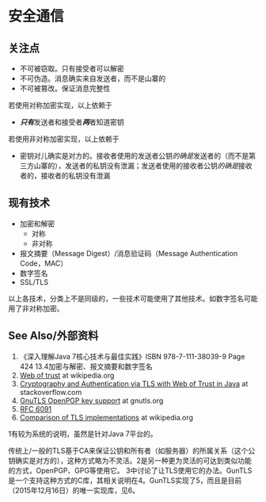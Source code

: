 
# 安全通信

## 关注点
- 不可被窃取。只有接受者可以解密
- 不可伪造。消息确实来自发送者，而不是山寨的
- 不可被篡改。保证消息完整性

若使用对称加密实现，以上依赖于
- ***只有***发送者和接受者***两***者知道密钥

若使用非对称加密实现，以上依赖于
- 密钥对儿确实是对方的。接收者使用的发送者公钥*的确是*发送者的（而不是第三方山寨的），发送者的私钥没有泄漏；发送者使用的接收者公钥*的确是*接收者的，接收者的私钥没有泄漏

## 现有技术
- 加密和解密
  - 对称
  - 非对称
- 报文摘要（Message Digest）/消息验证码（Message Authentication Code，MAC）
- 数字签名
- SSL/TLS

以上各技术，分类上不是同级的，一些技术可能使用了其他技术。如数字签名可能用了非对称加密。

## See Also/外部资料
1. 《深入理解Java 7核心技术与最佳实践》ISBN 978-7-111-38039-9 Page 424 13.4加密与解密、报文摘要和数字签名
2. [Web of trust](https://en.wikipedia.org/wiki/Web_of_trust) at wikipedia.org
3. [Cryptography and Authentication via TLS with Web of Trust in Java](http://stackoverflow.com/questions/5721607/cryptography-and-authentication-via-tls-with-web-of-trust-in-java) at stackoverflow.com
4. [GnuTLS OpenPGP key support](http://www.gnutls.org/openpgp.html) at gnutls.org
5. [RFC 6091](https://tools.ietf.org/html/rfc6091)
6. [Comparison of TLS implementations](https://en.wikipedia.org/wiki/Comparison_of_TLS_implementations#cite_ref-openpgp_160-0) at wikipedia.org

1有较为系统的说明，虽然是针对Java 7平台的。

传统上/一般的TLS基于CA来保证公钥和所有者（如服务器）的所属关系（这个公钥确实是对方的），这种方式略为不灵活。2是另一种更为灵活的可达到类似功能的方式，OpenPGP、GPG等使用它。 3中讨论了让TLS使用它的办法。GunTLS是一个支持这种方式的C库，其相关说明在4。GunTLS实现了5，而且是目前（2015年12月16日）的唯一实现库，见6。
